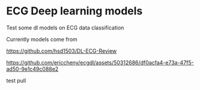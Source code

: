 # ECG Deep learning models
Test some dl models on ECG data classification

Currently models come from 

https://github.com/hsd1503/DL-ECG-Review


https://github.com/ericcheny/ecgdl/assets/50312686/df0acfa4-e73a-47f5-ad50-9e1c49c088e2



test pull
